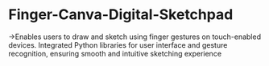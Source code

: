 # Finger-Canva-Digital-Sketchpad
->Enables users to draw and sketch using finger gestures on touch-enabled devices. Integrated Python libraries for user interface and gesture recognition, ensuring smooth and intuitive sketching experience
